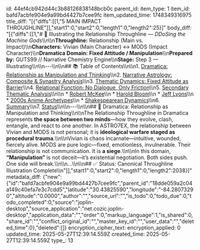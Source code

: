 id: 44ef4cb942d44c3b88126838148bcb0c
parent_id: 
item_type: 1
item_id: bafd7acbfe904e9a99bd4427b7cee9fc
item_updated_time: 1748349316975
title_diff: "[{\"diffs\":[[1,\"5 MAIN IMPACT THROUGHLINE\"]],\"start1\":0,\"start2\":0,\"length1\":0,\"length2\":25}]"
body_diff: "[{\"diffs\":[[1,\"# 📄 Illustrating the Relationship Throughline — *DDoSing the Machine Gods*\\\n\\\n**Throughline:** Relationship (Main vs. Impact)\\\n**Characters:** Vivian (Main Character) ↔ MODS (Impact Character)\\\n**Dramatica Domain:** **Fixed Attitude / Manipulation**\\\n**Prepared by:** GUTS99 // Narrative Chemistry Engine\\\n**Stage:** Step 3 — Illustrating\\\n\\\n---\\\n\\\n## 📚 Table of Contents\\\n\\\n1. [Dramatica: Relationship as Manipulation and Thinking](#-dramatica-relationship-as-manipulation-and-thinking)\\\n2. [Narrative Astrology: Composite & Synastry Analysis](#-narrative-astrology-composite--synastry-analysis)\\\n3. [Thematic Dynamics: Fixed Attitude as Barrier](#-thematic-dynamics-fixed-attitude-as-barrier)\\\n4. [Relational Function: No Dialogue, Only Friction](#-relational-function-no-dialogue-only-friction)\\\n5. [Secondary Thematic Analysis](#-secondary-thematic-analysis)\\\n\\\n   * [Robert McKee](#-robert-mckee-character-and-conflict-by-behavior)\\\n   * [Harold Bloom](#-harold-bloom-the-american-sublime-and-bureaucratic-machine)\\\n   * [Jeff Lyons](#-jeff-lyons-moral-premise-of-opposed-selves)\\\n   * [2000s Anime Archetypes](#-2000s-anime-archetypes)\\\n   * [Shakespearean Dynamics](#-shakespearean-dynamics)\\\n6. [Summary](#-summary-how-ddosing-the-machine-gods-illustrates-the-relationship-throughline)\\\n7. [Status](#-status-canonical-throughline-illustration-complete)\\\n\\\n---\\\n\\\n## 🧠 Dramatica: Relationship as Manipulation and Thinking\\\n\\\nThe Relationship Throughline in Dramatica represents **the space between two minds**—how they evolve, clash, entangle, and react to one another. In ASTRO7EX, the relationship between Vivian and MODS is not personal; it is **ideological warfare staged as procedural trauma**.\\\n\\\nVivian is chaos incarnate—intuitive, wounded, fiercely alive. MODS are pure logic—fixed, emotionless, invulnerable. Their relationship is not communication. It is **a siege**.\\\n\\\nIn this domain, **“Manipulation”** is not deceit—it’s existential negotiation. Both sides push. One side will break.\\\n\\\n...\\\n\\\n## ✅ Status: Canonical Throughline Illustration Complete\\\n\"]],\"start1\":0,\"start2\":0,\"length1\":0,\"length2\":2038}]"
metadata_diff: {"new":{"id":"bafd7acbfe904e9a99bd4427b7cee9fc","parent_id":"18dde059a2c04a149c40efa7e3c7cdd5","latitude":"30.43825590","longitude":"-84.28073290","altitude":"0.0000","author":"","source_url":"","is_todo":0,"todo_due":0,"todo_completed":0,"source":"joplin-desktop","source_application":"net.cozic.joplin-desktop","application_data":"","order":0,"markup_language":1,"is_shared":0,"share_id":"","conflict_original_id":"","master_key_id":"","user_data":"","deleted_time":0},"deleted":[]}
encryption_cipher_text: 
encryption_applied: 0
updated_time: 2025-05-27T12:39:14.559Z
created_time: 2025-05-27T12:39:14.559Z
type_: 13